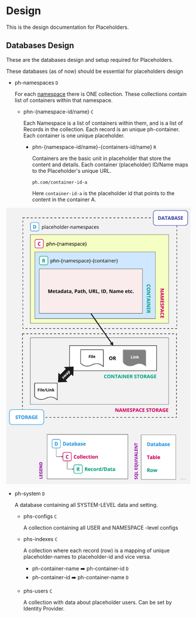 # Design

This is the design documentation for Placeholders.

## Databases Design

These are the databases design and setup required for Placeholders.

These databases (as of now) should be essential for placeholders design

- ph-namespaces `D`

	For each [namespace](#) there is ONE collection. These collections contain list of containers within that namespace.

	- phn-{namespace-id/name} `C`

		Each Namespace is a list of containers within them, and is a list of Records in the collection. Each record is an unique ph-container. Each container is one unique placeholder.

    	- phn-{namespace-id/name}-{containers-id/name} `R`

    		Containers are the basic unit in placeholder that store the content and details. Each container (placeholder) ID/Name maps to the Placeholder's unique URL. 

    		```
    		ph.com/container-id-a
    		```

    		Here `container-id-a` is the placeholder id that points to the content in the container A.


![](placeholders.db.design.phn.jpeg)

- ph-system `D`

	A database containing all SYSTEM-LEVEL data and setting.

	- phs-configs `C`

		A collection containing all USER and NAMESPACE -level configs

	- phs-indexes `C`

		A collection where each record (row) is a mapping of unique placeholder-names to placeholder-id and vice versa.

		- ph-container-name ➡️ ph-container-id   `D`
		- ph-container-id   ➡️ ph-container-name `D`

	- phs-users `C`

		A collection with data about placeholder users. Can be set by Identity Provider.